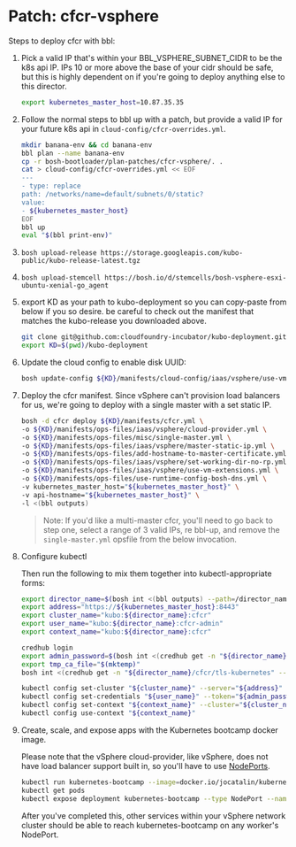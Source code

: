 # Patch: cfcr-vsphere

Steps to deploy cfcr with bbl:

1. Pick a valid IP that's within your BBL_VSPHERE_SUBNET_CIDR to be the k8s api IP.
   IPs 10 or more above the base of your cidr should be safe, but this is highly dependent on if you're going to deploy anything else to this director.

   ```bash
   export kubernetes_master_host=10.87.35.35
   ```

1. Follow the normal steps to bbl up with a patch, but provide a valid IP for your future k8s api in `cloud-config/cfcr-overrides.yml`.

    ```bash
    mkdir banana-env && cd banana-env
    bbl plan --name banana-env
    cp -r bosh-bootloader/plan-patches/cfcr-vsphere/. .
    cat > cloud-config/cfcr-overrides.yml << EOF
    ---
    - type: replace
    path: /networks/name=default/subnets/0/static?
    value:
    - ${kubernetes_master_host}
    EOF
    bbl up
    eval "$(bbl print-env)"
    ```

1. `bosh upload-release https://storage.googleapis.com/kubo-public/kubo-release-latest.tgz`

1. `bosh upload-stemcell https://bosh.io/d/stemcells/bosh-vsphere-esxi-ubuntu-xenial-go_agent`

1. export KD as your path to kubo-deployment so you can copy-paste from below if you so desire.
   be careful to check out the manifest that matches the kubo-release you downloaded above.

   ```bash
   git clone git@github.com:cloudfoundry-incubator/kubo-deployment.git
   export KD=$(pwd)/kubo-deployment
   ```
   
1. Update the cloud config to enable disk UUID:

   ```bash
   bosh update-config ${KD}/manifests/cloud-config/iaas/vsphere/use-vm-extensions.yml --type=cloud --name=cfcr-diskuuid
   ```

1. Deploy the cfcr manifest. Since vSphere can't provision load balancers for us, we're going to deploy with a single master with a set static IP.

   ```bash
   bosh -d cfcr deploy ${KD}/manifests/cfcr.yml \
   -o ${KD}/manifests/ops-files/iaas/vsphere/cloud-provider.yml \
   -o ${KD}/manifests/ops-files/misc/single-master.yml \
   -o ${KD}/manifests/ops-files/iaas/vsphere/master-static-ip.yml \
   -o ${KD}/manifests/ops-files/add-hostname-to-master-certificate.yml \
   -o ${KD}/manifests/ops-files/iaas/vsphere/set-working-dir-no-rp.yml \
   -o ${KD}/manifests/ops-files/iaas/vsphere/use-vm-extensions.yml \
   -o ${KD}/manifests/ops-files/use-runtime-config-bosh-dns.yml \
   -v kubernetes_master_host="${kubernetes_master_host}" \
   -v api-hostname="${kubernetes_master_host}" \
   -l <(bbl outputs)
   ```

   > Note: If you'd like a multi-master cfcr, you'll need to go back to step one, select a range of 3 valid IPs, re bbl-up, and remove the `single-master.yml` opsfile from the below invocation.

1. Configure kubectl

   Then run the following to mix them together into kubectl-appropriate forms:

   ```bash
   export director_name=$(bosh int <(bbl outputs) --path=/director_name)
   export address="https://${kubernetes_master_host}:8443"
   export cluster_name="kubo:${director_name}:cfcr"
   export user_name="kubo:${director_name}:cfcr-admin"
   export context_name="kubo:${director_name}:cfcr"

   credhub login
   export admin_password=$(bosh int <(credhub get -n "${director_name}/cfcr/kubo-admin-password" --output-json) --path=/value)
   export tmp_ca_file="$(mktemp)"
   bosh int <(credhub get -n "${director_name}/cfcr/tls-kubernetes" --output-json) --path=/value/ca > "${tmp_ca_file}"

   kubectl config set-cluster "${cluster_name}" --server="${address}"  --certificate-authority="${tmp_ca_file}" --embed-certs=true
   kubectl config set-credentials "${user_name}" --token="${admin_password}"
   kubectl config set-context "${context_name}" --cluster="${cluster_name}" --user="${user_name}"
   kubectl config use-context "${context_name}"
   ```

1. Create, scale, and expose apps with the Kubernetes bootcamp docker image.

   Please note that the vSphere cloud-provider, like vSphere, does not have load balancer support built in, so you'll have to use [NodePorts](https://kubernetes.io/docs/concepts/services-networking/service/#nodeport).

   ```bash
   kubectl run kubernetes-bootcamp --image=docker.io/jocatalin/kubernetes-bootcamp:v1 --port=8080
   kubectl get pods
   kubectl expose deployment kubernetes-bootcamp --type NodePort --name k8s-bootcamp-service
   ```

   After you've completed this, other services within your vSphere network cluster should be able to reach kubernetes-bootcamp on any worker's NodePort.
